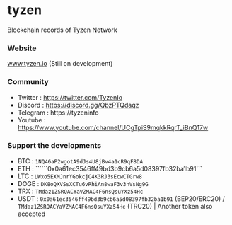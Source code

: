# tyzen
Blockchain records of Tyzen Network

### Website
www.tyzen.io (Still on development)

### Community
- Twitter : https://twitter.com/TyzenIo
- Discord : https://discord.gg/QbzPTQdaqz
- Telegram : https://tyzeninfo
- Youtube : https://www.youtube.com/channel/UCgTpiS9mqkkRqrT_iBnQ17w

### Support the developments
- BTC : ```1NQ46aP2wgotA9dJs4U8jBv4a1cR9qF8DA```
- ETH : ``````0x0a61ec3546ff49bd3b9cb6a5d08397fb32ba1b91```
- LTC : ```LWxo5EXMJnrYGokcjC4K3RJ3sEcwCTGrw8```
- DOGE : ```DK8oQXVSsXCTu6vRhiAn8waF3v3hVsNg9G```
- TRX : ```TMdaz1ZSRQACYaVZMAC4F6nsQsuYXz54Hc```
- USDT : ```0x0a61ec3546ff49bd3b9cb6a5d08397fb32ba1b91``` (BEP20/ERC20) / ```TMdaz1ZSRQACYaVZMAC4F6nsQsuYXz54Hc``` (TRC20) | Another token also accepted
